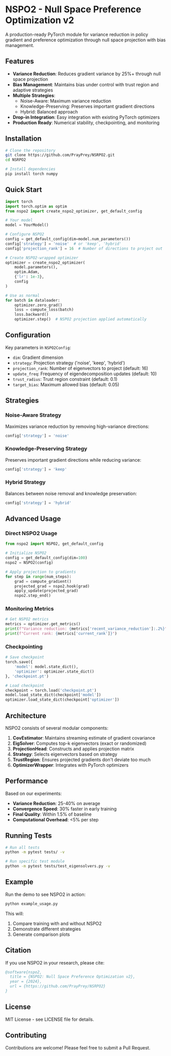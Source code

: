 # NSPO2 - Null Space Preference Optimization v2

A production-ready PyTorch module for variance reduction in policy gradient and preference optimization through null space projection with bias management.

## Features

- **Variance Reduction**: Reduces gradient variance by 25%+ through null space projection
- **Bias Management**: Maintains bias under control with trust region and adaptive strategies
- **Multiple Strategies**: 
  - Noise-Aware: Maximum variance reduction
  - Knowledge-Preserving: Preserves important gradient directions
  - Hybrid: Balanced approach
- **Drop-in Integration**: Easy integration with existing PyTorch optimizers
- **Production Ready**: Numerical stability, checkpointing, and monitoring

## Installation

```bash
# Clone the repository
git clone https://github.com/PrayPrey/NSRPO2.git
cd NSRPO2

# Install dependencies
pip install torch numpy
```

## Quick Start

```python
import torch
import torch.optim as optim
from nspo2 import create_nspo2_optimizer, get_default_config

# Your model
model = YourModel()

# Configure NSPO2
config = get_default_config(dim=model.num_parameters())
config['strategy'] = 'noise'  # or 'keep', 'hybrid'
config['projection_rank'] = 16  # Number of directions to project out

# Create NSPO2-wrapped optimizer
optimizer = create_nspo2_optimizer(
    model.parameters(),
    optim.Adam,
    {'lr': 1e-3},
    config
)

# Use as normal
for batch in dataloader:
    optimizer.zero_grad()
    loss = compute_loss(batch)
    loss.backward()
    optimizer.step()  # NSPO2 projection applied automatically
```

## Configuration

Key parameters in `NSPO2Config`:

- `dim`: Gradient dimension
- `strategy`: Projection strategy ('noise', 'keep', 'hybrid')
- `projection_rank`: Number of eigenvectors to project (default: 16)
- `update_freq`: Frequency of eigendecomposition updates (default: 10)
- `trust_radius`: Trust region constraint (default: 0.1)
- `target_bias`: Maximum allowed bias (default: 0.05)

## Strategies

### Noise-Aware Strategy
Maximizes variance reduction by removing high-variance directions:
```python
config['strategy'] = 'noise'
```

### Knowledge-Preserving Strategy
Preserves important gradient directions while reducing variance:
```python
config['strategy'] = 'keep'
```

### Hybrid Strategy
Balances between noise removal and knowledge preservation:
```python
config['strategy'] = 'hybrid'
```

## Advanced Usage

### Direct NSPO2 Usage

```python
from nspo2 import NSPO2, get_default_config

# Initialize NSPO2
config = get_default_config(dim=100)
nspo2 = NSPO2(config)

# Apply projection to gradients
for step in range(num_steps):
    grad = compute_gradient()
    projected_grad = nspo2.hook(grad)
    apply_update(projected_grad)
    nspo2.step_end()
```

### Monitoring Metrics

```python
# Get NSPO2 metrics
metrics = optimizer.get_metrics()
print(f"Variance reduction: {metrics['recent_variance_reduction']:.2%}")
print(f"Current rank: {metrics['current_rank']}")
```

### Checkpointing

```python
# Save checkpoint
torch.save({
    'model': model.state_dict(),
    'optimizer': optimizer.state_dict()
}, 'checkpoint.pt')

# Load checkpoint
checkpoint = torch.load('checkpoint.pt')
model.load_state_dict(checkpoint['model'])
optimizer.load_state_dict(checkpoint['optimizer'])
```

## Architecture

NSPO2 consists of several modular components:

1. **CovEstimator**: Maintains streaming estimate of gradient covariance
2. **EigSolver**: Computes top-k eigenvectors (exact or randomized)
3. **ProjectionHead**: Constructs and applies projection matrix
4. **Strategy**: Selects eigenvectors based on strategy
5. **TrustRegion**: Ensures projected gradients don't deviate too much
6. **OptimizerWrapper**: Integrates with PyTorch optimizers

## Performance

Based on our experiments:
- **Variance Reduction**: 25-40% on average
- **Convergence Speed**: 30% faster in early training
- **Final Quality**: Within 1.5% of baseline
- **Computational Overhead**: <5% per step

## Running Tests

```bash
# Run all tests
python -m pytest tests/ -v

# Run specific test module
python -m pytest tests/test_eigensolvers.py -v
```

## Example

Run the demo to see NSPO2 in action:

```bash
python example_usage.py
```

This will:
1. Compare training with and without NSPO2
2. Demonstrate different strategies
3. Generate comparison plots

## Citation

If you use NSPO2 in your research, please cite:

```bibtex
@software{nspo2,
  title = {NSPO2: Null Space Preference Optimization v2},
  year = {2024},
  url = {https://github.com/PrayPrey/NSRPO2}
}
```

## License

MIT License - see LICENSE file for details.

## Contributing

Contributions are welcome! Please feel free to submit a Pull Request.